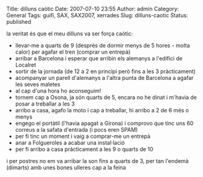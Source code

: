 Title: dilluns caòtic
Date: 2007-07-10 23:55
Author: admin
Category: General
Tags: guifi, SAX, SAX2007, xerrades
Slug: dilluns-caotic
Status: published

la veritat és que el meu dilluns va ser força caòtic:

- llevar-me a quarts de 9 (després de dormir menys de 5 hores - molta calor) per agafar el tren (comprar un entrepà)
- arribar a Barcelona i esperar que arribin els alemanys a l'edifici de Localret
- sortir de la jornada (de 12 a 2 en principi però fins a les 3 pràcticament)
- acompanyar un parell d'alemanys a l'altra punta de Barcelona a agafar les seves maletes
- al cap d'una hora ho aconseguim!
- tornem cap a Osona, ja són quarts de 5, encara no he dinat i m'havia de posar a treballar a les 3
- arribo a casa, agafo la moto i cap a treballar, hi arribo a 2 de 6 més o menys
- engego el portàtil (l'havia apagat a Girona) i comprovo que tinc uns 60 correus a la safata d'entrada (i pocs eren SPAM)
- per fi tinc un moment i vaig a comprar-me un entrepà
- anar a Folgueroles a acabar una instal·lació
- per fi arribo a casa pràcticament a les 9 o quarts de 10

i per postres no em va arribar la son fins a quarts de 3, per tan l'endemà (dimarts) amb unes bones ulleres cap a la feina
